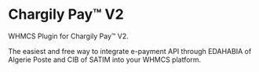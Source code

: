 # Chargily Pay™ V2

WHMCS Plugin for Chargily Pay™ V2.

The easiest and free way to integrate e-payment API through EDAHABIA of Algerie Poste and CIB of SATIM into your WHMCS platform.
